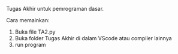 Tugas Akhir untuk pemrograman dasar.

Cara memainkan:

1. Buka file TA2.py
2. Buka folder Tugas Akhir di dalam VScode atau compiler lainnya
3. run program
